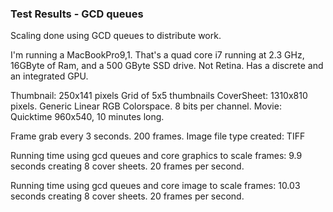 ### Test Results - GCD queues

Scaling done using GCD queues to distribute work.

I'm running a MacBookPro9,1. That's a quad core i7 running at 2.3 GHz, 16GByte of Ram, and a 500 GByte SSD drive. Not Retina. Has a discrete and an integrated GPU.

Thumbnail: 250x141 pixels
Grid of 5x5 thumbnails
CoverSheet: 1310x810 pixels. Generic Linear RGB Colorspace. 8 bits per channel.
Movie: Quicktime 960x540, 10 minutes long.

Frame grab every 3 seconds. 200 frames.
Image file type created: TIFF

Running time using gcd queues and core graphics to scale frames:
9.9 seconds creating 8 cover sheets. 20 frames per second.

Running time using gcd queues and core image to scale frames:
10.03 seconds creating 8 cover sheets. 20 frames per second.


